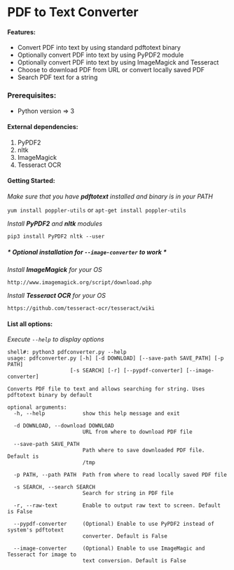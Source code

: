 # PDF to Text Converter

#### Features:
* Convert PDF into text by using standard pdftotext binary
* Optionally convert PDF into text by using PyPDF2 module
* Optionally convert PDF into text by using ImageMagick and Tesseract
* Choose to download PDF from URL or convert locally saved PDF
* Search PDF text for a string


### Prerequisites:
* Python version => 3
#### External dependencies:
1. PyPDF2
2. nltk
3. ImageMagick
4. Tesseract OCR

#### Getting Started:

*Make sure that you have ***pdftotext*** installed and binary is in your PATH*

`yum install poppler-utils`
or
`apt-get install poppler-utils`

*Install ***PyPDF2*** and ***nltk*** modules*

`pip3 install PyPDF2 nltk --user`

##### * Optional installation for `--image-converter` to work *
*Install ***ImageMagick*** for your OS*

`http://www.imagemagick.org/script/download.php`

*Install ***Tesseract OCR*** for your OS*

`https://github.com/tesseract-ocr/tesseract/wiki`


#### List all options:
*Execute `--help` to display options*

```
shell#: python3 pdfconverter.py --help
usage: pdfconverter.py [-h] [-d DOWNLOAD] [--save-path SAVE_PATH] [-p PATH]
                    [-s SEARCH] [-r] [--pypdf-converter] [--image-converter]

Converts PDF file to text and allows searching for string. Uses
pdftotext binary by default

optional arguments:
  -h, --help            show this help message and exit
  
  -d DOWNLOAD, --download DOWNLOAD
                        URL from where to download PDF file
                        
  --save-path SAVE_PATH
                        Path where to save downloaded PDF file. Default is
                        /tmp
                        
  -p PATH, --path PATH  Path from where to read locally saved PDF file
  
  -s SEARCH, --search SEARCH
                        Search for string in PDF file
                        
  -r, --raw-text        Enable to output raw text to screen. Default is False
  
  --pypdf-converter     (Optional) Enable to use PyPDF2 instead of system's pdftotext
                        converter. Default is False
                        
  --image-converter     (Optional) Enable to use ImageMagic and Tesseract for image to
                        text conversion. Default is False
```
